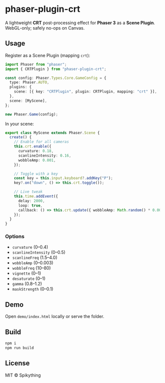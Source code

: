# phaser-plugin-crt

A lightweight **CRT** post-processing effect for **Phaser 3** as a **Scene Plugin**.  
WebGL-only; safely no-ops on Canvas.

## Usage

Register as a Scene Plugin (mapping `crt`):

```ts
import Phaser from "phaser";
import { CRTPlugin } from "phaser-plugin-crt";

const config: Phaser.Types.Core.GameConfig = {
  type: Phaser.AUTO,
  plugins: {
    scene: [{ key: "CRTPlugin", plugin: CRTPlugin, mapping: "crt" }],
  },
  scene: [MyScene],
};

new Phaser.Game(config);
```

In your scene:

```ts
export class MyScene extends Phaser.Scene {
  create() {
    // Enable for all cameras
    this.crt.enable({
      curvature: 0.18,
      scanlineIntensity: 0.16,
      wobbleAmp: 0.001,
    });

    // Toggle with a key
    const key = this.input.keyboard?.addKey("P");
    key?.on("down", () => this.crt.toggle());

    // Live tweak
    this.time.addEvent({
      delay: 2000,
      loop: true,
      callback: () => this.crt.update({ wobbleAmp: Math.random() * 0.002 }),
    });
  }
}
```

### Options

- `curvature` (0–0.4)
- `scanlineIntensity` (0–0.5)
- `scanlineFreq` (1.5–4.0)
- `wobbleAmp` (0–0.003)
- `wobbleFreq` (10–80)
- `vignette` (0–1)
- `desaturate` (0–1)
- `gamma` (0.8–1.2)
- `maskStrength` (0–0.1)

## Demo

Open `demo/index.html` locally or serve the folder.

## Build

```bash
npm i
npm run build
```

## License

MIT © Spikything
